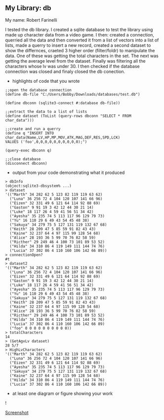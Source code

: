 ## My Library: db

My name: Robert Farinelli


I tested the db library. I created a sqlite database to test the library using made up character data from a video game.
I then: created a connection,
querried all the data and then converted it from a list of vectors into a list of lists, made a querry to insert a new record, 
created a second dataset to
show the differnces, craeted 3 higher order (filter/foldr) to manipulate the data. One of these was getting the total characters in the set.
The next was getting the average level from the dataset. Finally was filtering all the characters whose lv was under 30. I then checked if the database connection was closed and finaly closed the db conection.



* highlights of code that you wrote

```
;;open the database connection
(define db-file "C:/Users/Bobby/Downloads/databases/test.db")

(define dbconn (sqlite3-connect #:database db-file))

;;extract the data to a list of lists
(define dataset (ToList (query-rows dbconn "SELECT * FROM char_data")))

;;create and run a querry
(define q "INSERT INTO char_data(Name,LV,HP,MP,MOV,ATK,MAG,DEF,RES,SPD,LCK)  
VALUES ('foo',0,0,0,0,0,0,0,0,0,0);")

(query-exec dbconn q)

;;close database
(disconnect dbconn)
```


* output from your code demonstrating what it produced
```
> dbInfo
(object:sqlite3-dbsystem% ...)
> dataset
'(("Marth" 34 282 62 5 123 82 119 119 63 62)
  ("Luna" 36 256 72 4 104 120 107 141 66 96)
  ("Eizen" 32 331 49 6 121 64 114 92 88 69)
  ("Gaston" 9 91 19 3 42 12 44 30 21 14)
  ("Luke" 18 117 26 4 59 41 56 51 34 42)
  ("Ayesha" 35 235 74 5 113 117 96 129 79 73)
  ("Yu" 16 110 29 6 49 43 54 45 48 38)
  ("Sakuya" 34 279 75 5 127 131 119 132 67 68)
  ("Keith" 28 209 47 5 85 59 91 82 43 43)
  ("Kaine" 32 237 64 4 97 115 99 128 54 68)
  ("Alice" 28 193 36 5 99 70 76 82 58 59)
  ("Ricther" 29 249 46 4 100 73 101 89 53 52)
  ("Hilda" 34 310 86 4 119 149 111 144 74 76)
  ("Lucia" 37 302 86 4 110 160 106 142 66 89))
> connectionOpen?
#t
> dataset2
'(("Marth" 34 282 62 5 123 82 119 119 63 62)
  ("Luna" 36 256 72 4 104 120 107 141 66 96)
  ("Eizen" 32 331 49 6 121 64 114 92 88 69)
  ("Gaston" 9 91 19 3 42 12 44 30 21 14)
  ("Luke" 18 117 26 4 59 41 56 51 34 42)
  ("Ayesha" 35 235 74 5 113 117 96 129 79 73)
  ("Yu" 16 110 29 6 49 43 54 45 48 38)
  ("Sakuya" 34 279 75 5 127 131 119 132 67 68)
  ("Keith" 28 209 47 5 85 59 91 82 43 43)
  ("Kaine" 32 237 64 4 97 115 99 128 54 68)
  ("Alice" 28 193 36 5 99 70 76 82 58 59)
  ("Ricther" 29 249 46 4 100 73 101 89 53 52)
  ("Hilda" 34 310 86 4 119 149 111 144 74 76)
  ("Lucia" 37 302 86 4 110 160 106 142 66 89)
  ("foo" 0 0 0 0 0 0 0 0 0 0))
> totalCharacters
14
> (GetAgvLv dataset)
28 5/7
> HighLvCharacters
'(("Marth" 34 282 62 5 123 82 119 119 63 62)
  ("Luna" 36 256 72 4 104 120 107 141 66 96)
  ("Eizen" 32 331 49 6 121 64 114 92 88 69)
  ("Ayesha" 35 235 74 5 113 117 96 129 79 73)
  ("Sakuya" 34 279 75 5 127 131 119 132 67 68)
  ("Kaine" 32 237 64 4 97 115 99 128 54 68)
  ("Hilda" 34 310 86 4 119 149 111 144 74 76)
  ("Lucia" 37 302 86 4 110 160 106 142 66 89))
```


* at least one diagram or figure showing your work

!

[Screenshot](https://github.com/rfarinel/FP1/blob/master/diagram.png)